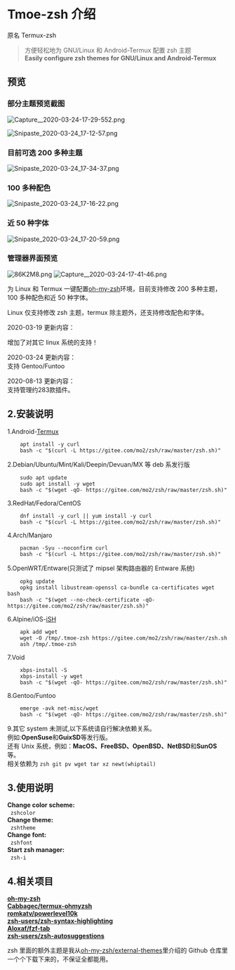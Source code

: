 # Tmoe-zsh 介绍

原名 Termux-zsh

> 方便轻松地为 GNU/Linux 和 Android-Termux 配置 zsh 主题  
> **Easily configure zsh themes for GNU/Linux and Android-Termux**

## 预览

### 部分主题预览截图

![Capture__2020-03-24-17-29-552.png](https://gitee.com/mo2/pic_api/raw/test/2020/03/24/3luF9hHGPnPuhwHu.png)

![Snipaste_2020-03-24_17-12-57.png](https://gitee.com/mo2/pic_api/raw/test/2020/03/24/YsZou4mIXZUFUYdZ.png)

### 目前可选 200 多种主题

![Snipaste_2020-03-24_17-34-37.png](https://gitee.com/mo2/pic_api/raw/test/2020/03/24/ZSIBFuC1v3AKcTFX.png)

### 100 多种配色

![Snipaste_2020-03-24_17-16-22.png](https://gitee.com/mo2/pic_api/raw/test/2020/03/24/3JQSGux51j6Fj5cp.png)

### 近 50 种字体

![Snipaste_2020-03-24_17-20-59.png](https://gitee.com/mo2/pic_api/raw/test/2020/03/24/K9PweO1nbWok8XUh.png)

### 管理器界面预览

![86K2M8.png](https://s1.ax1x.com/2020/03/20/86K2M8.png)
![Capture__2020-03-24-17-41-46.png](https://gitee.com/mo2/pic_api/raw/test/2020/03/24/hSQuBsUxPRbjSgUM.png)

为 Linux 和 Termux 一键配置[oh-my-zsh](https://github.com/ohmyzsh/ohmyzsh)环境，目前支持修改 200 多种主题，100 多种配色和近 50 种字体。

Linux 仅支持修改 zsh 主题，termux 除主题外，还支持修改配色和字体。

2020-03-19 更新内容：

增加了对其它 linux 系统的支持！

2020-03-24 更新内容：  
支持 Gentoo/Funtoo
  
2020-08-13 更新内容：  
支持管理约283款插件。

## 2.安装说明

1.Android-[Termux](https://termux.com/)

```shell
    apt install -y curl
    bash -c "$(curl -L https://gitee.com/mo2/zsh/raw/master/zsh.sh)"
```

2.Debian/Ubuntu/Mint/Kali/Deepin/Devuan/MX 等 deb 系发行版

```shell
    sudo apt update
    sudo apt install -y wget
    bash -c "$(wget -qO- https://gitee.com/mo2/zsh/raw/master/zsh.sh)"
```

3.RedHat/Fedora/CentOS

```shell
    dnf install -y curl || yum install -y curl
    bash -c "$(curl -L https://gitee.com/mo2/zsh/raw/master/zsh.sh)"
```

4.Arch/Manjaro

```shell
    pacman -Syu --noconfirm curl
    bash -c "$(curl -L https://gitee.com/mo2/zsh/raw/master/zsh.sh)"
```

5.OpenWRT/Entware(只测试了 mipsel 架构路由器的 Entware 系统)

```shell
    opkg update
    opkg install libustream-openssl ca-bundle ca-certificates wget bash
    bash -c "$(wget --no-check-certificate -qO- https://gitee.com/mo2/zsh/raw/master/zsh.sh)"
```

6.Alpine/iOS-[iSH](https://ish.app/)

```shell
    apk add wget
    wget -O /tmp/.tmoe-zsh https://gitee.com/mo2/zsh/raw/master/zsh.sh
    ash /tmp/.tmoe-zsh
```

7.Void

```shell
    xbps-install -S
    xbps-install -y wget
    bash -c "$(wget -qO- https://gitee.com/mo2/zsh/raw/master/zsh.sh)"
```

8.Gentoo/Funtoo

```shell
    emerge -avk net-misc/wget
    bash -c "$(wget -qO- https://gitee.com/mo2/zsh/raw/master/zsh.sh)"
```

9.其它 system 未测试,以下系统请自行解决依赖关系。  
例如:**OpenSuse**和**GuixSD**等发行版。  
还有 Unix 系统，例如：**MacOS、FreeBSD、OpenBSD、NetBSD**和**SunOS**等。  
相关依赖为 `zsh git pv wget tar xz newt(whiptail)`

## 3.使用说明

**Change color scheme:**
​  
​`​ zshcolor ​`
​  
**Change theme:**
​  
​`​ zshtheme ​`
​  
**Change font:**
​  
​`​ zshfont ​`  
**Start zsh manager:**
​  
​`​ zsh-i ​`

## 4.相关项目

**[oh-my-zsh](https://github.com/ohmyzsh/ohmyzsh)**  
**[Cabbagec/termux-ohmyzsh](https://github.com/Cabbagec/termux-ohmyzsh)**  
**[romkatv/powerlevel10k](https://github.com/romkatv/powerlevel10k)**  
**[zsh-users/zsh-syntax-highlighting](https://github.com/zsh-users/zsh-syntax-highlighting)**  
**[Aloxaf/fzf-tab](https://github.com/Aloxaf/fzf-tab)**  
**[zsh-users/zsh-autosuggestions](https://github.com/zsh-users/zsh-autosuggestions)**

zsh 里面的额外主题是我从[oh-my-zsh/external-themes](https://github.com/ohmyzsh/ohmyzsh/wiki/External-themes)里介绍的 Github 仓库里一个个下载下来的，不保证全都能用。
